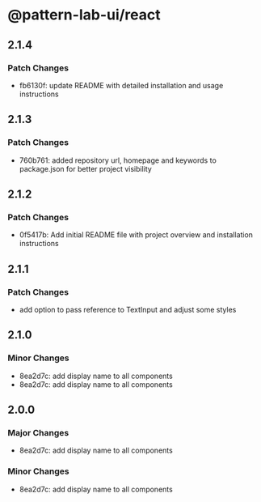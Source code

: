 # @pattern-lab-ui/react

## 2.1.4

### Patch Changes

- fb6130f: update README with detailed installation and usage instructions

## 2.1.3

### Patch Changes

- 760b761: added repository url, homepage and keywords to package.json for better project visibility

## 2.1.2

### Patch Changes

- 0f5417b: Add initial README file with project overview and installation instructions

## 2.1.1

### Patch Changes

- add option to pass reference to TextInput and adjust some styles

## 2.1.0

### Minor Changes

- 8ea2d7c: add display name to all components
- 8ea2d7c: add display name to all components

## 2.0.0

### Major Changes

- 8ea2d7c: add display name to all components

### Minor Changes

- 8ea2d7c: add display name to all components

